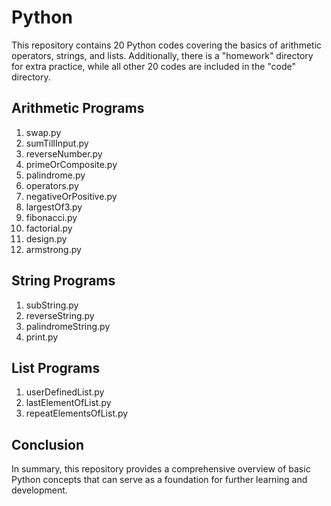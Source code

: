 # Python

This repository contains 20 Python codes covering the basics of arithmetic operators, strings, and lists. Additionally, there is a "homework" directory for extra practice, while all other 20 codes are included in the "code" directory.

## Arithmetic Programs
1. swap.py
2. sumTillInput.py
3. reverseNumber.py
4. primeOrComposite.py
5. palindrome.py
6. operators.py
7. negativeOrPositive.py
8. largestOf3.py
9. fibonacci.py
10. factorial.py
11. design.py
12. armstrong.py

## String Programs
1. subString.py
2. reverseString.py
3. palindromeString.py
4. print.py

## List Programs
1. userDefinedList.py
2. lastElementOfList.py
3. repeatElementsOfList.py

## Conclusion
In summary, this repository provides a comprehensive overview of basic Python concepts that can serve as a foundation for further learning and development.
